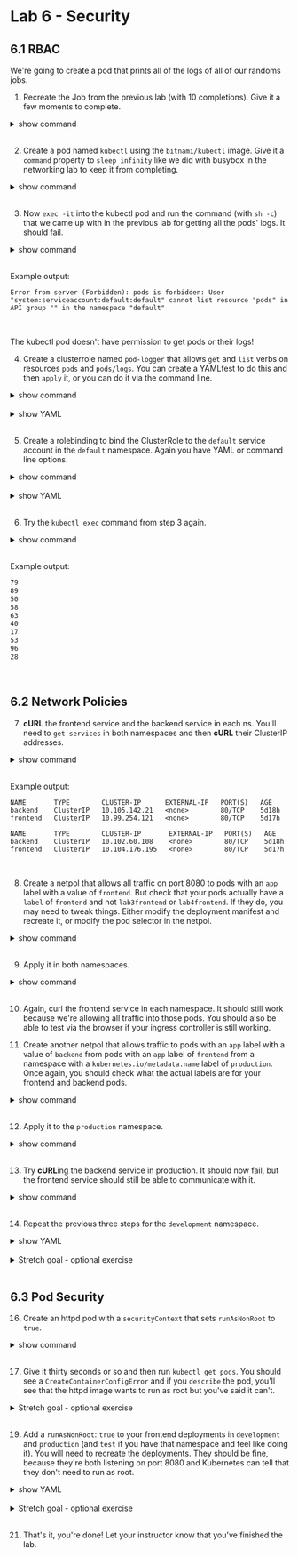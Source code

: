 # Lab 6 - Security
## 6.1 RBAC

We're going to create a pod that prints all of the logs of all of our randoms jobs.

1. Recreate the Job from the previous lab (with 10 completions). Give it a few moments to complete.

<details><summary>show command</summary>
<p>

```bash
kubectl create -f job.yaml # use the correct YAMLfest here
```

</p>
</details>
<br/>

2. Create a pod named `kubectl` using the `bitnami/kubectl` image. Give it a `command` property to `sleep infinity` like we did with busybox in the networking lab to keep it from completing.

<details><summary>show command</summary>
<p>

```bash
kubectl run kubectl --image=bitnami/kubectl --command sleep infinity
```

</p>
</details>
<br/>

3. Now `exec -it` into the kubectl pod and run the command (with `sh -c`) that we came up with in the previous lab for getting all the pods' logs. It should fail.

<details><summary>show command</summary>
<p>

```bash
kubectl exec -it kubectl -- \
    sh -c 'for pod in $(kubectl get pods -l=job-name=randoms -o name); do kubectl logs $pod; done'
```

</p>
</details>
<br/>

Example output:

```
Error from server (Forbidden): pods is forbidden: User "system:serviceaccount:default:default" cannot list resource "pods" in API group "" in the namespace "default"
```

<br/>

The kubectl pod doesn't have permission to get pods or their logs!

4. Create a clusterrole named `pod-logger` that allows `get` and `list` verbs on resources `pods` and `pods/logs`. You can create a YAMLfest to do this and then `apply` it, or you can do it via the command line.

<details><summary>show command</summary>
<p>

```bash
kubectl create clusterrole pod-logger --verb=get,list --resource=pods,pods/log
```

</p>
</details>
<br/>

<details><summary>show YAML</summary>
<p>

**clusterrole.yaml**:
```yaml
apiVersion: rbac.authorization.k8s.io/v1
kind: ClusterRole
metadata:
  name: pod-logger
rules:
- apiGroups: [""]
  resources: ["pods", "pods/log"]
  verbs: ["get", "list"]
```

```bash
kubectl create -f clusterrole.yaml
```

</p>
</details>
<br/>

5. Create a rolebinding to bind the ClusterRole to the `default` service account in the `default` namespace. Again you have YAML or command line options.

<details><summary>show command</summary>
<p>

```bash
kubectl create rolebinding pod-logger-binding \
    --clusterrole=pod-logger --serviceaccount=default:default
```

</p>
</details>
<br/>

<details><summary>show YAML</summary>
<p>

**rolebinding.yaml**:
```yaml
apiVersion: rbac.authorization.k8s.io/v1
kind: RoleBinding
metadata:
  name: pod-logger-binding
  namespace: default
roleRef:
  apiGroup: rbac.authorization.k8s.io
  kind: ClusterRole
  name: pod-logger
subjects:
- kind: ServiceAccount
  name: default
  namespace: default
```

```bash
kubectl create -f rolebinding.yaml
```

</p>
</details>
<br/>

6. Try the `kubectl exec` command from step 3 again.

<details><summary>show command</summary>
<p>

```bash
kubectl exec -it kubectl -- \
    sh -c 'for pod in $(kubectl get pods -l=job-name=randoms -o name); do kubectl logs $pod; done'
```

</p>
</details>
<br/>

Example output:

```bash
79
89
50
58
63
40
17
53
96
28
```

<br/>

## 6.2 Network Policies

7. **cURL** the frontend service and the backend service in each ns. You'll need to `get services` in both namespaces and then **cURL** their ClusterIP addresses.

<details><summary>show command</summary>
<p>

```bash
kubectl get service -n production
kubectl get service -n development
```

</p>
</details>
<br/>

Example output:

```
NAME       TYPE        CLUSTER-IP      EXTERNAL-IP   PORT(S)   AGE
backend    ClusterIP   10.105.142.21   <none>        80/TCP    5d18h
frontend   ClusterIP   10.99.254.121   <none>        80/TCP    5d17h

NAME       TYPE        CLUSTER-IP       EXTERNAL-IP   PORT(S)   AGE
backend    ClusterIP   10.102.60.108    <none>        80/TCP    5d18h
frontend   ClusterIP   10.104.176.195   <none>        80/TCP    5d17h
```

<br/>

8. Create a netpol that allows all traffic on port 8080 to pods with an `app` label with a value of `frontend`. But check that your pods actually have a `label` of `frontend` and not `lab3frontend` or `lab4frontend`. If they do, you may need to tweak things. Either modify the deployment manifest and recreate it, or modify the pod selector in the netpol.

<details><summary>show command</summary>
<p>

**netpol_frontend.yaml**:
```yaml
apiVersion: networking.k8s.io/v1
kind: NetworkPolicy
metadata:
  name: allow-8080-to-frontend
spec:
  podSelector:
    matchLabels:
      app: frontend # ensure that this matches your pods' actual labels.
  ingress:
  - ports:
    - port: 8080
```

</p>
</details>
<br/>

9. Apply it in both namespaces.

<details><summary>show command</summary>
<p>

```bash
kubectl apply -f netpol_frontend.yaml -n production
kubectl apply -f netpol_frontend.yaml -n development
```

</p>
</details>
<br/>

10. Again, curl the frontend service in each namespace. It should still work because we're allowing all traffic into those pods. You should also be able to test via the browser if your ingress controller is still working.

11. Create another netpol that allows traffic to pods with an `app` label with a value of `backend` from pods with an `app` label of `frontend` from a namespace with a `kubernetes.io/metadata.name` label of `production`. Once again, you should check what the actual labels are for your frontend and backend pods.

<details><summary>show command</summary>
<p>

**netpol_backend_prod.yaml**:
```yaml
apiVersion: networking.k8s.io/v1
kind: NetworkPolicy
metadata:
  name: allow-8080-from-frontend
  namespace: production           # explicit namespace
spec:
  podSelector:
    matchLabels:
      app: backend            # ensure this matches your pods' labels
  ingress:
  - from:
      - podSelector:
          matchLabels:
            app: frontend         # ensure this matches your pods' labels
      - namespaceSelector:
          matchLabels:
            kubernetes.io/metadata.name: production
    ports:                        # unlike previous netpol, this is part of the "from" rule
    - port: 8080
```

</p>
</details>
<br/>

12. Apply it to the `production` namespace.

<details><summary>show command</summary>
<p>

```bash
kubectl apply -f netpol_backend_prod.yaml
```

</p>
</details>
<br/>

13. Try **cURL**ing the backend service in production. It should now fail, but the frontend service should still be able to communicate with it.

<details><summary>show command</summary>
<p>

```bash
curl --max-time 10 \
    $(kubectl get svc backend -n production --no-headers -o=custom-columns=ip:.spec.clusterIP)
```

</p>
</details>
<br/>

14. Repeat the previous three steps for the `development` namespace.

<details><summary>show YAML</summary>
<p>

**netpol_backend_dev.yaml**:
```yaml
apiVersion: networking.k8s.io/v1
kind: NetworkPolicy
metadata:
  name: allow-8080-from-frontend
  namespace: development
spec:
  podSelector:
    matchLabels:
      app: backend
  ingress:
  - from:
      - podSelector:
          matchLabels:
            app: frontend
      - namespaceSelector:
          matchLabels:
            kubernetes.io/metadata.name: development
    ports:
    - port: 8080
```

</p>
</details>
<br/>

<details><summary>Stretch goal - optional exercise</summary>
<p>

15. **Optional stretch goal** create the network policies in the test namespace as well.

</p>
</details>
<br/>

## 6.3 Pod Security

16. Create an httpd pod with a `securityContext` that sets `runAsNonRoot` to `true`.

<details><summary>show command</summary>
<p>

```bash
kubectl run web \
  --image=httpd \
  --overrides='{ "spec": { "securityContext": {"runAsNonRoot": true} }  }'
```

</p>
</details>
<br/>

17. Give it thirty seconds or so and then run `kubectl get pods`. You should see a `CreateContainerConfigError` and if you `describe` the pod, you'll see that the httpd image wants to run as root but you've said it can't.

<details><summary>Stretch goal - optional exercise</summary>
<p>

18. **Optional stretch goal** try to find a non-privileged httpd image and use that instead.

</p>
</details>
<br/>

19. Add a `runAsNonRoot`: `true` to your frontend deployments in `development` and `production` (and `test` if you have that namespace and feel like doing it). You will need to recreate the deployments. They should be fine, because they're both listening on port 8080 and Kubernetes can tell that they don't need to run as root.

<details><summary>show YAML</summary>
<p>

```yaml
...
  template:
    metadata:
      labels:
        app: frontend
    spec:
      securityContext:
        runAsNonRoot: true
      containers:
      - image: public.ecr.aws/w4e1v2x6/qa-wfl/qakf/sfe:v1
...
```

</p>
</details>
<br/>

<details><summary>Stretch goal - optional exercise</summary>
<p>

20. **Optional stretch goal** try the same thing with a backend deployment. The simple `runAsNonRoot` won't work in this case because Kubernetes can't tell from the container image that it doesn't need to run as root. Hint: try making it run as a specific user id.

</p>
</details>
<br/>


21. That's it, you're done! Let your instructor know that you've finished the lab.